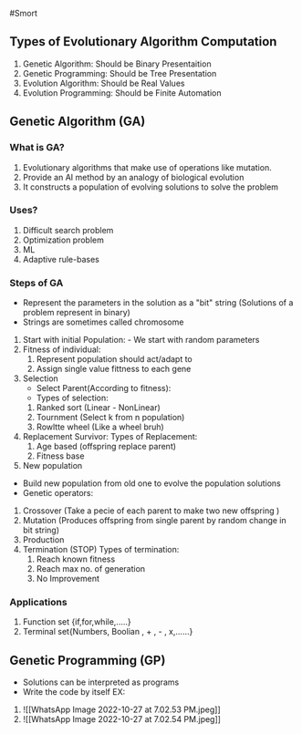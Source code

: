 #Smort 
## Types of Evolutionary Algorithm Computation
1. Genetic Algorithm: Should be Binary Presentaition
2. Genetic Programming: Should be Tree Presentation
3. Evolution Algorithm: Should be Real Values
4. Evolution Programming: Should be Finite Automation

## Genetic Algorithm (GA)
### What is GA?
1. Evolutionary algorithms that make use of operations like mutation.
2. Provide an AI method by an analogy of biological evolution
3. It constructs a population of evolving solutions to solve the problem
### Uses?
1. Difficult search problem
2. Optimization problem
3. ML
4. Adaptive rule-bases
### Steps of GA
 - Represent the parameters in the solution as a "bit" string (Solutions of a problem represent in binary)
 - Strings are sometimes called chromosome
 1.  Start with initial Population:
    - We start with random parameters
2. Fitness of individual:
    1) Represent population should act/adapt to
    2) Assign single value fittness to each gene
3. Selection
    - Select Parent(According to fitness):
    - Types of selection:
    1) Ranked sort (Linear - NonLinear)
    2) Tournment (Select k from n population)
    3) Rowltte wheel (Like a wheel bruh)
4. Replacement Survivor:
    Types of Replacement:
    1) Age based (offspring replace parent)
    2) Fitness base
5. New population
  - Build new population from old one to evolve the population solutions
  - Genetic operators:
  1. Crossover  (Take a pecie of each parent to make two new offspring )
  2. Mutation (Produces offspring from single parent by random change in bit string)
  3. Production
6. Termination (STOP)
    Types of termination:
    1) Reach known fitness
    2) Reach max no. of generation
    3) No Improvement
### Applications
1) Function set {if,for,while,.....}
2) Terminal set{Numbers, Boolian , + , - , x,......}
## Genetic Programming (GP)
- Solutions can be interpreted as programs
- Write the code by itself 
EX: 
1. ![[WhatsApp Image 2022-10-27 at 7.02.53 PM.jpeg]]
2. ![[WhatsApp Image 2022-10-27 at 7.02.54 PM.jpeg]]

